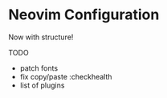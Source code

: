 # Neovim Configuration

Now with structure!

TODO
- patch fonts
- fix copy/paste :checkhealth
- list of plugins
